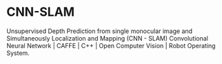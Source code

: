 # CNN-SLAM

Unsupervised Depth Prediction from single monocular image and Simultaneously Localization and Mapping (CNN - SLAM)
Convolutional Neural Network | CAFFE | C++ | Open Computer Vision | Robot Operating System.
